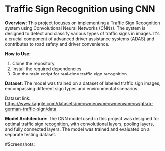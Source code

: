# Traffic Sign Recognition using CNN

**Overview:**
This project focuses on implementing a Traffic Sign Recognition system using Convolutional Neural Networks (CNNs). The system is designed to detect and classify various types of traffic signs in images. It's a crucial component of advanced driver assistance systems (ADAS) and contributes to road safety and driver convenience.


**How to Use:**
1. Clone the repository.
2. Install the required dependencies.
3. Run the main script for real-time traffic sign recognition.


**Dataset:**
The model was trained on a dataset of labeled traffic sign images, encompassing different sign types and environmental scenarios.

Dataset link: https://www.kaggle.com/datasets/meowmeowmeowmeowmeow/gtsrb-german-traffic-sign/data

**Model Architecture:**
The CNN model used in this project was designed for optimal traffic sign recognition, with convolutional layers, pooling layers, and fully connected layers. The model was trained and evaluated on a separate testing dataset.

#Screenshots:





